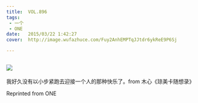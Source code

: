 ```yaml
---
title:	VOL.896
tags:
 - 一个
 - ONE
date:	2015/03/22 1:42:27
cover:	http://image.wufazhuce.com/Fuy2AnhEMPTqJJtdr6ykReE9P6Sj

---
```

![](http://image.wufazhuce.com/Fuy2AnhEMPTqJJtdr6ykReE9P6Sj)
---

我好久没有以小步紧跑去迎接一个人的那种快乐了。from 木心《琼美卡随想录》
 
Reprinted from ONE
